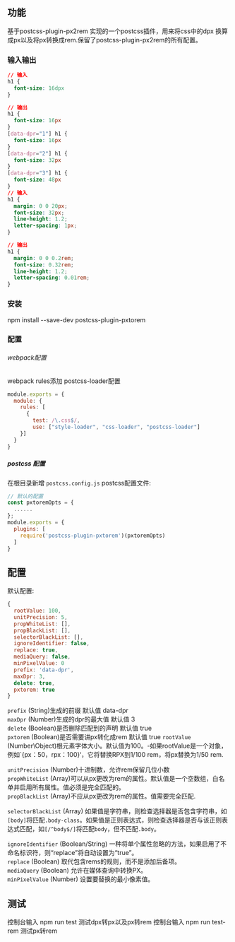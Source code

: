 ## 功能

基于postcss-plugin-px2rem 实现的一个postcss插件，用来将css中的dpx 换算成px以及将px转换成rem.保留了postcss-plugin-px2rem的所有配置。

### 输入输出

```css
// 输入
h1 {
  font-size: 16dpx
}

// 输出
h1 {
  font-size: 16px
}
[data-dpr="1"] h1 {
  font-size: 16px
}
[data-dpr="2"] h1 {
  font-size: 32px
}
[data-dpr="3"] h1 {
  font-size: 48px
}
// 输入
h1 {
  margin: 0 0 20px;
  font-size: 32px;
  line-height: 1.2;
  letter-spacing: 1px;
}

// 输出
h1 {
  margin: 0 0 0.2rem;
  font-size: 0.32rem;
  line-height: 1.2;
  letter-spacing: 0.01rem;
}
```
### 安装
npm install --save-dev postcss-plugin-pxtorem

### 配置
###### webpack配置
webpack rules添加 postcss-loader配置
```js
module.exports = {
  module: {
    rules: [
      {
        test: /\.css$/,
        use: ["style-loader", "css-loader", "postcss-loader"]
    }]
  }
}
```
##### postcss 配置
在根目录新增 `postcss.config.js` postcss配置文件:

```js
// 默认的配置
const pxtoremOpts = {
  ......
};
module.exports = {
  plugins: [
    require('postcss-plugin-pxtorem')(pxtoremOpts)
  ]
}
```

## 配置

默认配置:
```js
{
  rootValue: 100,
  unitPrecision: 5,
  propWhiteList: [],
  propBlackList: [],
  selectorBlackList: [],
  ignoreIdentifier: false,
  replace: true,
  mediaQuery: false,
  minPixelValue: 0
  prefix: 'data-dpr',
  maxDpr: 3,
  delete: true,
  pxtorem: true
}
```
`prefix` (String)生成的前缀  默认值 data-dpr  
`maxDpr`   (Number)生成的dpr的最大值  默认值 3  
`delete`   (Boolean)是否删除匹配到的声明  默认值 true  
`pxtorem`  (Boolean)是否需要讲px转化成rem 默认值 true
`rootValue` (Number\Object)根元素字体大小。默认值为100。-如果rootValue是一个对象，例如`{px：50，rpx：100}‘，它将替换RPX到1/100 rem，将px替换为1/50 rem.

`unitPrecision` (Number)十进制数，允许rem保留几位小数  
`propWhiteList` (Array)可以从px更改为rem的属性。默认值是一个空数组，白名单并启用所有属性。值必须是完全匹配的。  
`propBlackList` (Array)不应从px更改为rem的属性。值需要完全匹配.

`selectorBlackList` (Array) 如果值是字符串，则检查选择器是否包含字符串，如`[body]`将匹配`.body-class`。如果值是正则表达式，则检查选择器是否与该正则表达式匹配，如`[/^body$/]`将匹配`body`，但不匹配`.body`。  


`ignoreIdentifier` (Boolean/String)  一种将单个属性忽略的方法，如果启用了不命名标识符，则“replace”将自动设置为“true”。  
`replace` (Boolean) 取代包含rems的规则，而不是添加后备项。  
`mediaQuery` (Boolean) 允许在媒体查询中转换PX。  
`minPixelValue` (Number) 设置要替换的最小像素值。  
## 测试
控制台输入 npm run test 测试dpx转px以及px转rem
控制台输入 npm run test-rem 测试px转rem